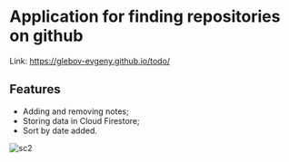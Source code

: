 # Application for finding repositories on github

Link: https://glebov-evgeny.github.io/todo/

## Features ##

* Adding and removing notes;
* Storing data in Cloud Firestore;
* Sort by date added. 

![sc2](https://user-images.githubusercontent.com/35433087/182785829-f3fe81dd-cbe2-4a22-b334-6b575159fc49.jpg)
